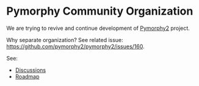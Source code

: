 # Pymorphy Community Organization

We are trying to revive and continue development of [Pymorphy2](https://github.com/pymorphy2/pymorphy2) project.

Why separate organization? See related issue: https://github.com/pymorphy2/pymorphy2/issues/160.

See:

- [Discussions](https://github.com/orgs/pymorphy-fork/discussions)
- [Roadmap](https://github.com/orgs/pymorphy2-fork/projects/3)
